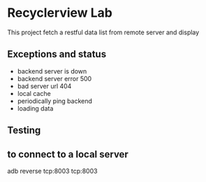 # Recyclerview Lab
This project fetch a restful data list from remote server and display 

## Exceptions and status
- backend server is down 
- backend server error 500 
- bad server url 404
- local cache
- periodically ping backend
- loading data

## Testing 


## to connect to a local server
adb reverse tcp:8003 tcp:8003